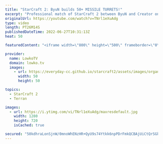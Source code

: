 ```yaml
---
title: "StarCraft 2: ByuN builds 50+ MISSILE TURRETS!"
excerpt: "Professional match of StarCraft 2 between ByuN and Creator on Pride of Altaris. When ByuN realises that his opponent decides to go for Protoss Carriers, he makes as many Missile Turrets as he can reasonably build in the center of the map.  Support my work on Patreon: https://www.patreon.com/lowkotv Become"
originalUrl: https://youtube.com/watch?v=TNrl1eXuAdg
type: video
length: PT26M14S
publishedDateTime: 2022-06-27T10:31:13Z
heat: 50

featuredContent: "<iframe width=\"800\" height=\"500\" frameborder=\"0\" src=\"https://www.youtube.com/embed/TNrl1eXuAdg\" allow=\"accelerometer; autoplay; encrypted-media; gyroscope; picture-in-picture\" allowfullscreen></iframe>"

provider:
  name: LowkoTV
  domain: lowko.tv
  images:
    - url: https://everyday-cc.github.io/starcraft2/assets/images/organizations/lowko.tv-50x50.jpg
      width: 50
      height: 50

topics:
  - StarCraft 2
  - Terran

images:
  - url: https://i.ytimg.com/vi/TNrl1eXuAdg/maxresdefault.jpg
    width: 1280
    height: 720
    isCached: true

secured: "50kdhraLonSjnW/0mnoWhENzHR+QyU9s74Ytkk6npPDrFmkQCBAjUiCtQrSGk5DFFSeterd0WsvGFZ50rTscD06WTu0pdFGaa3VbQrNs/Yjgp0LfoZGRFnFbMf3ZXxISexEwtYQvTRu0qEHZzy7mQe4vprU6fNwa+Oc2RvvGW/Ioj7Ox3f/TgUAwQ/Cqd5Gkh+nfOeCO+WQOEPVgAxtc133n7L6ZmGWCuUMDwQxQqVNksr2bKJ4UReIlR0QG4puD+TIkpWygd1SCyz0KATjQD0H/ChPiUQuQTuSO2no5vb7empaCcae+iJ1IGoVAprdjX4J5waHSpqJx2bypooyeU5XQ8jx0jCWYcm4RAMH/zjT8AvHHGbURD7gQCbrJrLxHghmvw3Wn1xzcOBGHDknTHdODwoKV5tuwxZADDoOg7h4u5lbKF2PtIM1ZNKsE0ze3;f4eT0VdLAtuqb3kmbZCapg=="
---
```


